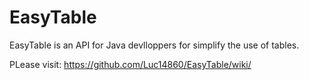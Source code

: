 EasyTable
=========

EasyTable is an API for Java devlloppers for simplify the use of tables.

PLease visit: https://github.com/Luc14860/EasyTable/wiki/
